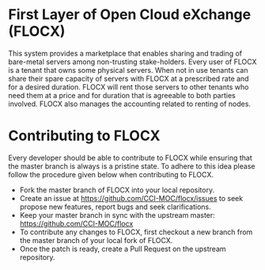 # First Layer of Open Cloud eXchange (FLOCX)
This system provides a marketplace that enables sharing and trading of bare-metal servers among non-trusting stake-holders. Every user of FLOCX is a tenant that owns some physical servers.
When not in use tenants can share their spare capacity of servers with FLOCX at a prescribed rate and for a desired duration. 
FLOCX will rent those servers to other tenants who need them at a price and for duration that is agreeable to both parties involved. 
FLOCX also manages the accounting related to renting of nodes. 

# Contributing to FLOCX
Every developer should be able to contribute to FLOCX while ensuring that the master branch is always is a pristine state.
To adhere to this idea please follow the procedure given below when contributing to FLOCX.
* Fork the master branch of FLOCX into your local repository.
* Create an issue at https://github.com/CCI-MOC/flocx/issues to seek propose new features, report bugs and seek clarifications.
* Keep your master branch in sync with the upstream master: https://github.com/CCI-MOC/flocx
* To contribute any changes to FLOCX, first checkout a new branch from the master branch of your local fork of FLOCX.
* Once the patch is ready, create a Pull Request on the upstream repository. 

